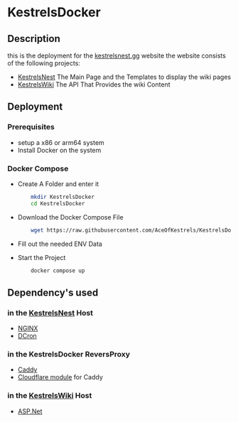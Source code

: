 # KestrelsDocker

## Description
this is the deployment for the  [kestrelsnest.gg](https://kestrelsnest.gg/) website
the website consists of the following projects:
- [KestrelsNest](https://github.com/AceOfKestrels/KestrelsNest) The Main Page and the Templates to display the wiki pages
- [KestrelsWiki](https://github.com/AceOfKestrels/KestrelsWiki) The API That Provides the wiki Content

## Deployment
### Prerequisites

- setup a x86 or arm64 system
- Install Docker on the system

### Docker Compose

- Create A Folder and enter it
    ```Bash
        mkdir KestrelsDocker
        cd KestrelsDocker
    ```
  
- Download the Docker Compose File
    ```Bash
        wget https://raw.githubusercontent.com/AceOfKestrels/KestrelsDocker/refs/heads/main/docker-compose.yml
    ```
  
- Fill out the needed ENV Data

- Start the Project
    ```Bash
        docker compose up
    ```


## Dependency's used

### in the [KestrelsNest](https://github.com/AceOfKestrels/KestrelsNest) Host
- [NGINX](https://hub.docker.com/_/nginx)
- [DCron](https://github.com/dubiousjim/dcron)

### in the KestrelsDocker ReversProxy
- [Caddy](https://hub.docker.com/_/caddy/)
- [Cloudflare module](https://github.com/caddy-dns/cloudflare) for Caddy

### in the [KestrelsWiki](https://github.com/AceOfKestrels/KestrelsWiki) Host
- [ASP.Net](https://learn.microsoft.com/en-us/aspnet/core/host-and-deploy/docker/building-net-docker-images?view=aspnetcore-9.0#aspnet-core-docker-images)
  